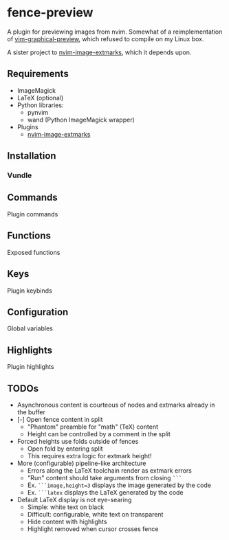 fence-preview
=============

A plugin for previewing images from nvim.
Somewhat of a reimplementation of [vim-graphical-preview](https://github.com/bytesnake/vim-graphical-preview),
which refused to compile on my Linux box.

A sister project to [nvim-image-extmarks](https://github.com/queue-miscreant/nvim-image-extmarks),
which it depends upon.


Requirements
------------

- ImageMagick
- LaTeX (optional)
- Python libraries:
    - pynvim
    - wand (Python ImageMagick wrapper)
- Plugins
    - [nvim-image-extmarks](https://github.com/queue-miscreant/nvim-image-extmarks)


Installation
------------

### Vundle

<!--
Place the following in `~/.config/nvim/init.vim`:
```vim
Plugin '...', { 'do': ':UpdateRemotePlugins' }
```
Make sure the file is sourced and run `:PluginInstall`.
-->


Commands
--------

Plugin commands


Functions
---------

Exposed functions


Keys
----

Plugin keybinds


Configuration
-------------

Global variables


Highlights
----------

Plugin highlights


TODOs
-----

- Asynchronous content is courteous of nodes and extmarks already in the buffer
- [-] Open fence content in split
    - "Phantom" preamble for "math" (TeX) content
    - Height can be controlled by a comment in the split
- Forced heights use folds outside of fences
    - Open fold by entering split
    - This requires extra logic for extmark height!
- More (configurable) pipeline-like architecture
    - Errors along the LaTeX toolchain render as extmark errors
    - "Run" content should take arguments from closing ` ``` `
    - Ex. ` ```image,height=3 ` displays the image generated by the code
    - Ex. ` ```latex ` displays the LaTeX generated by the code
- Default LaTeX display is not eye-searing
    - Simple: white text on black
    - Difficult: configurable, white text on transparent
    - Hide content with highlights
    - Highlight removed when cursor crosses fence
